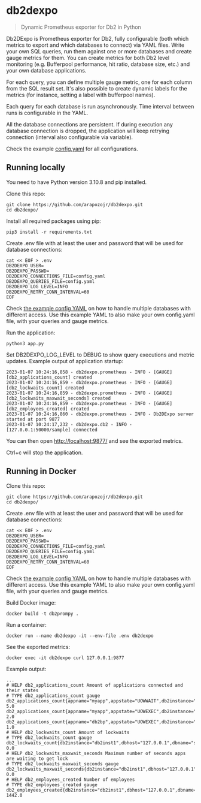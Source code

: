 # db2dexpo

> Dynamic Prometheus exporter for Db2 in Python

Db2DExpo is Prometheus exporter for Db2, fully configurable (both which metrics to export and which databases to connect) via YAML files. Write your own SQL queries, run them against one or more databases and create gauge metrics for them. You can create metrics for both Db2 level monitoring (e.g. Bufferpool performance, hit ratio, database size, etc.) and your own database applications.

For each query, you can define multiple gauge metric, one for each column from the SQL result set. It's also possible to create dynamic labels for the metrics (for instance, setting a label with bufferpool names).

Each query for each database is run asynchronously. Time interval between runs is configurable in the YAML.

All the database connections are persistent. If during execution any database connection is dropped, the application will keep retrying connection (interval also configurable via variable).

Check the example [config.yaml](config.example.yaml) for all configurations.

## Running locally

You need to have Python version 3.10.8 and pip installed.

Clone this repo:

```shell
git clone https://github.com/arapozojr/db2dexpo.git
cd db2dexpo/
```

Install all required packages using pip:

```shell
pip3 install -r requirements.txt
```

Create .env file with at least the user and password that will be used for database connections:

```shell
cat << EOF > .env
DB2DEXPO_USER=
DB2DEXPO_PASSWD=
DB2DEXPO_CONNECTIONS_FILE=config.yaml
DB2DEXPO_QUERIES_FILE=config.yaml
DB2DEXPO_LOG_LEVEL=INFO
DB2DEXPO_RETRY_CONN_INTERVAL=60
EOF
```

Check [the example config YAML](config.example.yaml) on how to handle multiple databases with different access. Use this example YAML to also make your own config.yaml file, with your queries and gauge metrics.

Run the application:

```shell
python3 app.py
```

Set DB2DEXPO_LOG_LEVEL to DEBUG to show query executions and metric updates. Example output of application startup:

```text
2023-01-07 10:24:16,858 - db2dexpo.prometheus - INFO - [GAUGE] [db2_applications_count] created
2023-01-07 10:24:16,859 - db2dexpo.prometheus - INFO - [GAUGE] [db2_lockwaits_count] created
2023-01-07 10:24:16,859 - db2dexpo.prometheus - INFO - [GAUGE] [db2_lockwaits_maxwait_seconds] created
2023-01-07 10:24:16,859 - db2dexpo.prometheus - INFO - [GAUGE] [db2_employees_created] created
2023-01-07 10:24:16,860 - db2dexpo.prometheus - INFO - Db2DExpo server started at port 9877
2023-01-07 10:24:17,232 - db2dexpo.db2 - INFO - [127.0.0.1:50000/sample] connected
```

You can then open [http://localhost:9877/](http://localhost:9877/) and see the exported metrics.

Ctrl+c will stop the application.

## Running in Docker

Clone this repo:

```shell
git clone https://github.com/arapozojr/db2dexpo.git
cd db2dexpo/
```

Create .env file with at least the user and password that will be used for database connections:

```shell
cat << EOF > .env
DB2DEXPO_USER=
DB2DEXPO_PASSWD=
DB2DEXPO_CONNECTIONS_FILE=config.yaml
DB2DEXPO_QUERIES_FILE=config.yaml
DB2DEXPO_LOG_LEVEL=INFO
DB2DEXPO_RETRY_CONN_INTERVAL=60
EOF
```

Check [the example config YAML](config.example.yaml) on how to handle multiple databases with different access. Use this example YAML to also make your own config.yaml file, with your queries and gauge metrics.

Build Docker image:

```shell
docker build -t db2prompy .
```

Run a container:

```shell
docker run --name db2dexpo -it --env-file .env db2dexpo
```

See the exported metrics:

```shell
docker exec -it db2dexpo curl 127.0.0.1:9877
```

Example output:

```text
...
# HELP db2_applications_count Amount of applications connected and their states
# TYPE db2_applications_count gauge
db2_applications_count{appname="myapp",appstate="UOWWAIT",db2instance="db2inst1",dbhost="127.0.0.1",dbname="sample",dbport="50000",dbenv="test"} 5.0
db2_applications_count{appname="myapp",appstate="UOWEXEC",db2instance="db2inst1",dbhost="127.0.0.1",dbname="sample",dbport="50000",dbenv="test"} 2.0
db2_applications_count{appname="db2bp",appstate="UOWEXEC",db2instance="db2inst1",dbhost="127.0.0.1",dbname="sample",dbport="50000",dbenv="test"} 1.0
# HELP db2_lockwaits_count Amount of lockwaits
# TYPE db2_lockwaits_count gauge
db2_lockwaits_count{db2instance="db2inst1",dbhost="127.0.0.1",dbname="sample",dbport="50000",dbenv="test"} 0.0
# HELP db2_lockwaits_maxwait_seconds Maximum number of seconds apps are waiting to get lock
# TYPE db2_lockwaits_maxwait_seconds gauge
db2_lockwaits_maxwait_seconds{db2instance="db2inst1",dbhost="127.0.0.1",dbname="sample",dbport="50000",dbenv="test"} 0.0
# HELP db2_employees_created Number of employees
# TYPE db2_employees_created gauge
db2_employees_created{db2instance="db2inst1",dbhost="127.0.0.1",dbname="sample",dbport="50000",dbenv="test",persontype="employee"} 1442.0
```
